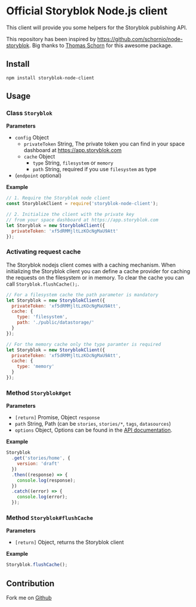 # Official Storyblok Node.js client

This client will provide you some helpers for the Storyblok publishing API.

This repository has been inspired by https://github.com/schornio/node-storyblok. Big thanks to [Thomas Schorn](https://github.com/schornio) for this awesome package.

## Install

```
npm install storyblok-node-client
```

## Usage

### Class `Storyblok`

**Parameters**

- `config` Object
  - `privateToken` String, The private token you can find in your space dashboard at https://app.storyblok.com
  - `cache` Object
    - `type` String, `filesystem` or `memory`
    - `path` String, required if you use `filesystem` as type
- (`endpoint` optional)

**Example**

```javascript
// 1. Require the Storyblok node client
const StoryblokClient = require('storyblok-node-client');

// 2. Initialize the client with the private key 
// from your space dashboard at https://app.storyblok.com
let Storyblok = new StoryblokClient({
  privateToken: 'xf5dRMMjltLzKOcNgMaU9Att'
});
```

### Activating request cache

The Storyblok nodejs client comes with a caching mechanism.
When initializing the Storyblok client you can define a cache provider for caching the requests on the filesystem or in memory.
To clear the cache you can call `Storyblok.flushCache();`.

```javascript
// For a filesystem cache the path parameter is mandatory
let Storyblok = new StoryblokClient({
  privateToken: 'xf5dRMMjltLzKOcNgMaU9Att',
  cache: {
    type: 'filesystem',
    path: './public/datastorage/'
  }
});

// For the memory cache only the type paramter is required
let Storyblok = new StoryblokClient({
  privateToken: 'xf5dRMMjltLzKOcNgMaU9Att',
  cache: {
    type: 'memory'
  }
});
```

### Method `Storyblok#get`

**Parameters**
- `[return]` Promise, Object `response`
- `path` String, Path (can be `stories`, `stories/*`, `tags`, `datasources`)
- `options` Object, Options can be found in the [API documentation](https://www.storyblok.com/docs/Delivery-Api/get-a-story).

**Example**

```javascript
Storyblok
  .get('stories/home', {
    version: 'draft'
  })
  .then((response) => {
    console.log(response);
  })
  .catch((error) => {
    console.log(error);
  });
```

### Method `Storyblok#flushCache`

**Parameters**

- `[return]` Object, returns the Storyblok client

**Example**

```javascript
Storyblok.flushCache();
```

## Contribution

Fork me on [Github](https://github.com/storyblok/storyblok-node-client)
